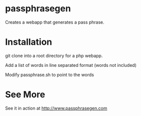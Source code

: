 passphrasegen
=============
Creates a webapp that generates a pass phrase.

Installation
============
git clone <projectname> into a root directory for a php webapp.

Add a list of words in line separated format (words not included)

Modify passphrase.sh to point to the words

See More
============
See it in action at http://www.passphrasegen.com
